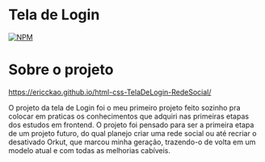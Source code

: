 # Tela de Login
[![NPM](https://img.shields.io/npm/l/react)](https://github.com/ericckao/html-css-TelaDeLogin-RedeSocial/blob/main/LICENCE) 

# Sobre o projeto

https://ericckao.github.io/html-css-TelaDeLogin-RedeSocial/

O projeto da tela de Login foi o meu primeiro projeto feito sozinho pra colocar em praticas os conhecimentos que adquiri nas primeiras etapas dos estudos em frontend. O projeto foi pensado para ser a primeira etapa de um projeto futuro, do qual planejo criar uma rede social ou até recriar o desativado Orkut, que marcou minha geração, trazendo-o de volta em um modelo atual e com todas as melhorias cabíveis. 

